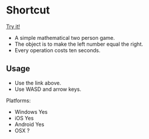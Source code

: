 # Shortcut

[Try it!](https://christernilsson.github.io/Shortcut/index.html)

- A simple mathematical two person game.
- The object is to make the left number equal the right.
- Every operation costs ten seconds.

## Usage

- Use the link above.
- Use WASD and arrow keys.

Platforms:

* Windows Yes
* iOS Yes
* Android Yes
* OSX ?
